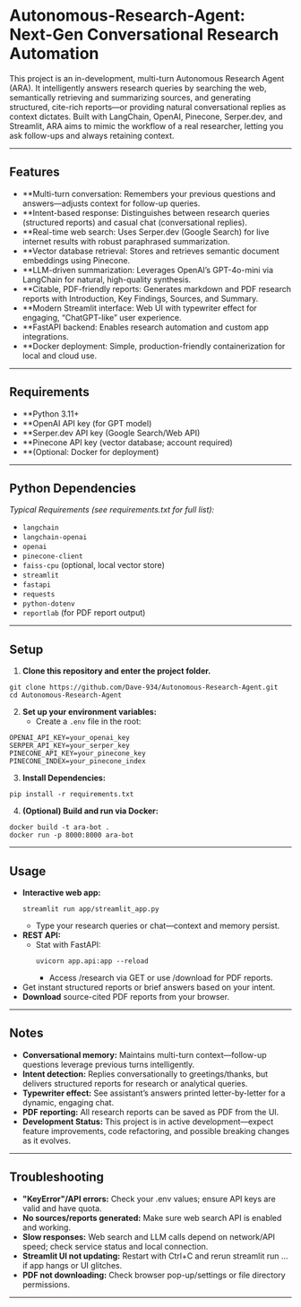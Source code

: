 # Autonomous-Research-Agent: Next-Gen Conversational Research Automation

This project is an in-development, multi-turn Autonomous Research Agent (ARA). It intelligently answers research queries by searching the web, semantically retrieving and summarizing sources, and generating structured, cite-rich reports—or providing natural conversational replies as context dictates. Built with LangChain, OpenAI, Pinecone, Serper.dev, and Streamlit, ARA aims to mimic the workflow of a real researcher, letting you ask follow-ups and always retaining context.

***

## Features

- **Multi-turn conversation: Remembers your previous questions and answers—adjusts context for follow-up queries.
- **Intent-based response: Distinguishes between research queries (structured reports) and casual chat (conversational replies).
- **Real-time web search: Uses Serper.dev (Google Search) for live internet results with robust paraphrased summarization.
- **Vector database retrieval: Stores and retrieves semantic document embeddings using Pinecone.
- **LLM-driven summarization: Leverages OpenAI’s GPT-4o-mini via LangChain for natural, high-quality synthesis.
- **Citable, PDF-friendly reports: Generates markdown and PDF research reports with Introduction, Key Findings, Sources, and Summary.
- **Modern Streamlit interface: Web UI with typewriter effect for engaging, “ChatGPT-like” user experience.
- **FastAPI backend: Enables research automation and custom app integrations.
- **Docker deployment: Simple, production-friendly containerization for local and cloud use.

***

## Requirements

- **Python 3.11+
- **OpenAI API key (for GPT model)
- **Serper.dev API key (Google Search/Web API)
- **Pinecone API key (vector database; account required)
- **(Optional: Docker for deployment)

***

## Python Dependencies

_Typical Requirements (see requirements.txt for full list):_

- `langchain`
- `langchain-openai`
- `openai`
- `pinecone-client`
- `faiss-cpu` (optional, local vector store)
- `streamlit`
- `fastapi`
- `requests`
- `python-dotenv`
- `reportlab` (for PDF report output)

***

## Setup

1. **Clone this repository and enter the project folder.**
```
git clone https://github.com/Dave-934/Autonomous-Research-Agent.git
cd Autonomous-Research-Agent
```
   
2. **Set up your environment variables:**
    - Create a `.env` file in the root:

```
OPENAI_API_KEY=your_openai_key
SERPER_API_KEY=your_serper_key
PINECONE_API_KEY=your_pinecone_key
PINECONE_INDEX=your_pinecone_index
```

3. **Install Dependencies:**
```
pip install -r requirements.txt
```
4. **(Optional) Build and run via Docker:**
```
docker build -t ara-bot .
docker run -p 8000:8000 ara-bot
```


***

## Usage

- **Interactive web app:**
  ```
  streamlit run app/streamlit_app.py
  ```
  - Type your research queries or chat—context and memory persist.
- **REST API:**
  - Stat with FastAPI:
    ```
    uvicorn app.api:app --reload
    ```
    - Access /research via GET or use /download for PDF reports.
- Get instant structured reports or brief answers based on your intent.
- **Download** source-cited PDF reports from your browser.

***

## Notes

- **Conversational memory:** Maintains multi-turn context—follow-up questions leverage previous turns intelligently.
- **Intent detection:** Replies conversationally to greetings/thanks, but delivers structured reports for research or analytical queries.
- **Typewriter effect:** See assistant’s answers printed letter-by-letter for a dynamic, engaging chat.
- **PDF reporting:** All research reports can be saved as PDF from the UI.
- **Development Status:** This project is in active development—expect feature improvements, code refactoring, and possible breaking changes as it evolves.

***

## Troubleshooting

- **"KeyError"/API errors:** Check your .env values; ensure API keys are valid and have quota.
- **No sources/reports generated:** Make sure web search API is enabled and working.
- **Slow responses:** Web search and LLM calls depend on network/API speed; check service status and local connection.
- **Streamlit UI not updating:** Restart with Ctrl+C and rerun streamlit run ... if app hangs or UI glitches.
- **PDF not downloading:** Check browser pop-up/settings or file directory permissions.

***
